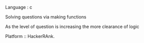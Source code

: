 Language : c

Solving questions via making functions

As the level of question is increasing the more clearance of logic

Platform :: HackerRAnk.
